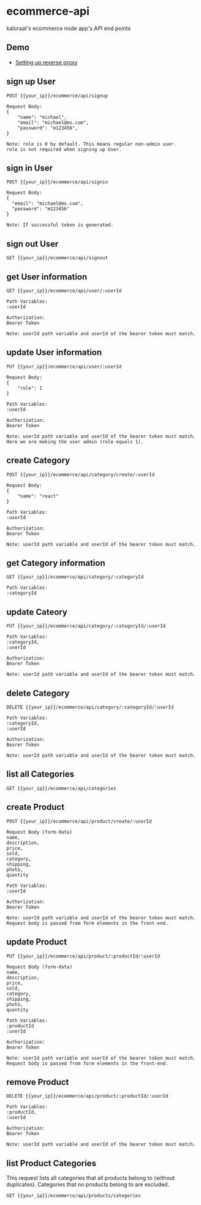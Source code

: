 # ecommerce-api
kaloraat's ecommerce node app's API end points

## Demo
- [Setting up reverse proxy](https://www.youtube.com/watch?v=MEnyPUpoe5E)

## sign up User

```
POST {{your_ip}}/ecommerce/api/signup

Request Body:
{
    "name": "michael",
    "email": "michael@ms.com",
    "password": "m123456",    
}

Note: role is 0 by default. This means regular non-admin user.
role is not required when signing up User.
```

## sign in User

```
POST {{your_ip}}/ecommerce/api/signin

Request Body:
{
  "email": "michael@ms.com",
  "password": "m123456"
}

Note: If successful token is generated. 
```
## sign out User

```
GET {{your_ip}}/ecommerce/api/signout
```

## get User information

```
GET {{your_ip}}/ecommerce/api/user/:userId

Path Variables:
:userId

Authorization:
Bearer Token

Note: userId path variable and userId of the bearer token must match.
```

## update User information

```
PUT {{your_ip}}/ecommerce/api/user/:userId

Request Body:
{
    "role": 1
}

Path Variables:
:userId

Authorization:
Bearer Token

Note: userId path variable and userId of the bearer token must match.
Here we are making the user admin (role equals 1).
```

## create Category
```
POST {{your_ip}}/ecommerce/api/category/create/:userId

Request Body:
{
    "name": "react"
}

Path Variables:
:userId

Authorization:
Bearer Token

Note: userId path variable and userId of the bearer token must match.
```

## get Category information

```
GET {{your_ip}}/ecommerce/api/category/:categoryId

Path Variables:
:categoryId
```

## update Cateory

```
PUT {{your_ip}}/ecommerce/api/category/:categoryId/:userId

Path Variables:
:categoryId,
:userId

Authorization:
Bearer Token

Note: userId path variable and userId of the bearer token must match.
```

## delete Category

```
DELETE {{your_ip}}/ecommerce/api/category/:categoryId/:userId

Path Variables:
:categoryId,
:userId

Authorization:
Bearer Token

Note: userId path variable and userId of the bearer token must match.
```
## list all Categories

```
GET {{your_ip}}/ecommerce/api/categories
```

## create Product

```
POST {{your_ip}}/ecommerce/api/product/create/:userId

Request Body (form-data)
name,
description,
price,
sold,
category,
shipping,
photo,
quantity

Path Variables:
:userId

Authorization:
Bearer Token

Note: userId path variable and userId of the bearer token must match.
Request body is passed from form elements in the front-end.
```

## update Product

```
PUT {{your_ip}}/ecommerce/api/product/:productId/:userId

Request Body (form-data)
name,
description,
price,
sold,
category,
shipping,
photo,
quantity

Path Variables:
:productId
:userId

Authorization:
Bearer Token

Note: userId path variable and userId of the bearer token must match.
Request body is passed from form elements in the front-end.
```

## remove Product

```
DELETE {{your_ip}}/ecommerce/api/product/:productId/:userId

Path Variables:
:productId,
:userId

Authorization:
Bearer Token

Note: userId path variable and userId of the bearer token must match.
```

## list Product Categories

This request lists all categories that all products belong to (without duplicates). Categories that no products belong to are excluded.

```
GET {{your_ip}}/ecommerce/api/products/categories
```
